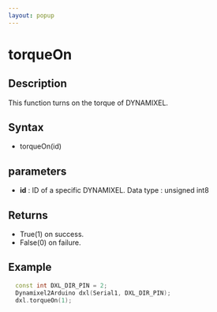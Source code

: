 ```yaml
---
layout: popup
---
```


# torqueOn

## Description

This function turns on the torque of DYNAMIXEL.

## Syntax

- torqueOn(id)

## parameters

- **id** : ID of a specific DYNAMIXEL. Data type : unsigned int8

## Returns

- True(1) on success.
- False(0) on failure.

## Example

```c++
  const int DXL_DIR_PIN = 2;
  Dynamixel2Arduino dxl(Serial1, DXL_DIR_PIN);
  dxl.torqueOn(1);
```

